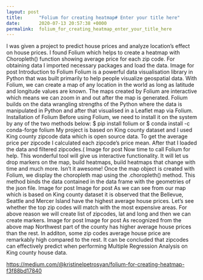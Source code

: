 ```yaml
---
layout: post
title:      "Folium for creating heatmap# Enter your title here"
date:       2020-07-13 20:57:38 +0000
permalink:  folium_for_creating_heatmap_enter_your_title_here
---
```



I was given a project to predict house prices and analyze location’s effect on house prices. I found Folium which helps to create a heatmap with Choropleth() function showing average price for each zip code.
For obtaining data I imported necessary packages and load the data.
Image for post
Introduction to Folium
Folium is a powerful data visualisation library in Python that was built primarily to help people visualize geospatial data. With Folium, we can create a map of any location in the world as long as latitude and longitude values are known.
The maps created by Folium are interactive which means we can zoom in and out after the map is generated.
Folium builds on the data wrangling strengths of the Python where the data is manipulated in Python and after that visualised in a Leaflet map via Folium.
Installation of Folium
Before using Folium, we need to install it on the system by any of the two methods below:
$ pip install folium
or
$ conda install -c conda-forge folium
My project is based on King county dataset and I used King county zipcode data which is open source data. To get the average price per zipcode I calculated each zipcode’s price mean.
After that I loaded the data and filtered zipcodes.(
Image for post
Now time to call Folium for help. This wonderful tool will give us interactive functionality. It will let us drop markers on the map, build heatmaps, build heatmaps that change with time and much more. Isn’t it awesome!
Once the map object is created with Folium, we display the choropleth map using the .choropleth() method. This method binds the data contained in the data frame with the geometries of the json file.
Image for post
Image for post
As we can see from our map which is based on King county dataset it is observed that the Bellevue, Seattle and Mercer Island have the highest average house prices. Let’s see whether the top zip codes will match with the most expensive areas.
For above reason we will create list of zipcodes, lat and long and then we can create markers.
Image for post
Image for post
As recognized from the above map Northwest part of the county has higher average house prices than the rest. In additon, some zip codes average house price are remarkably high compared to the rest. It can be concluded that zipcodes can effectively predict when performing Multiple Regression Analysis on King county house data.


https://medium.com/@kristinelpetrosyan/folium-for-creating-heatmap-f3f88bd17840
